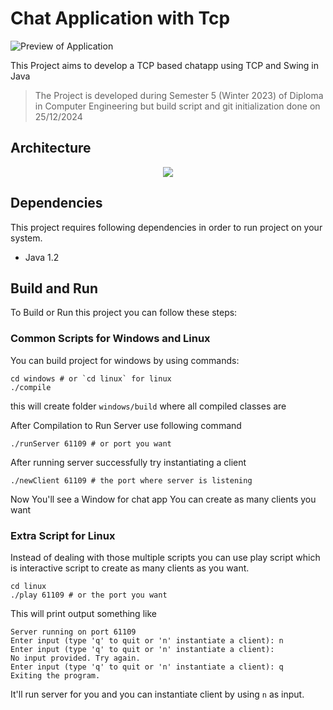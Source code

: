 # Chat Application with Tcp
![Preview of Application](https://github.com/user-attachments/assets/837fa51b-b630-4ca5-819e-4a0cd87fdd5c)


This Project aims to develop a TCP based chatapp using TCP and Swing in Java

> The Project is developed during Semester 5 (Winter 2023) of Diploma in Computer Engineering but build script and git initialization done on 25/12/2024

## Architecture 
<p align="center"><img src="https://github.com/user-attachments/assets/a031323b-d9ae-4099-84d7-03c6ceddf557" /></p>



## Dependencies
This project requires following dependencies in order to run project on your system.

- Java 1.2

## Build and Run
To Build or Run this project you can follow these steps:

### Common Scripts for Windows and Linux

You can build project for windows by using commands:
```shell
cd windows # or `cd linux` for linux
./compile
```
this will create folder `windows/build` where all compiled classes are

After Compilation to Run Server use following command

```shell
./runServer 61109 # or port you want
```

After running server successfully try instantiating a client

```shell
./newClient 61109 # the port where server is listening
```
Now You'll see a Window for chat app
You can create as many clients you want

### Extra Script for Linux

Instead of dealing with those multiple scripts you can use play script which is interactive script to create as many clients as you want.

```shell
cd linux
./play 61109 # or the port you want
```
This will print output something like
```
Server running on port 61109
Enter input (type 'q' to quit or 'n' instantiate a client): n
Enter input (type 'q' to quit or 'n' instantiate a client):  
No input provided. Try again.
Enter input (type 'q' to quit or 'n' instantiate a client): q
Exiting the program.
```
It'll run server for you and you can instantiate client by using `n` as input.
